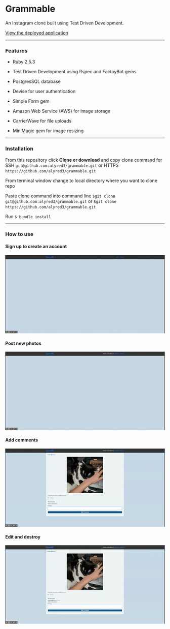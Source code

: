 # Grammable

An Instagram clone built using Test Driven Development.

[View the deployed application](https://grammable-alyssa-redman.herokuapp.com/grams)

____________

### Features

* Ruby 2.5.3

* Test Driven Development using Rspec and FactoyBot gems

* PostgresSQL database

* Devise for user authentication

* Simple Form gem 

* Amazon Web Service (AWS) for image storage

* CarrierWave for file uploads

* MiniMagic gem for image resizing

____________

### Installation

From this repository click <b>Clone or download</b> and copy clone command for SSH `git@github.com:alyred3/grammable.git` or HTTPS `https://github.com/alyred3/grammable.git`

From terminal window change to local directory where you want to clone repo

Paste clone command into command line `$git clone git@github.com:alyred3/grammable.git` or `$git clone https://github.com/alyred3/grammable.git`

Run `$ bundle install`

____________

### How to use 

#### Sign up to create an account
![Screenshot](app/assets/images/signup.gif)

#### Post new photos
![Screenshot](app/assets/images/new.gif)

#### Add comments
![Screenshot](app/assets/images/comment.gif)

#### Edit and destroy
![Screenshot](app/assets/images/editdestroy.gif)








